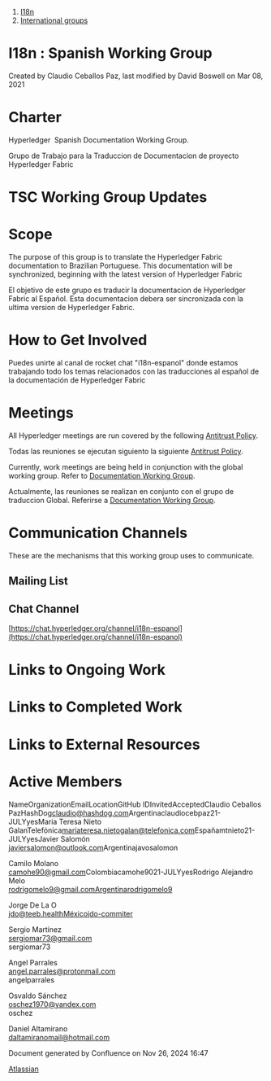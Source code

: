 1. [I18n](index.html)
2. [International groups](International-groups_22970373.html)

# I18n : Spanish Working Group

Created by Claudio Ceballos Paz, last modified by David Boswell on Mar 08, 2021

# **Charter**

Hyperledger  Spanish Documentation Working Group.

Grupo de Trabajo para la Traduccion de Documentacion de proyecto Hyperledger Fabric

# **TSC Working Group Updates**

# **Scope**

The purpose of this group is to translate the Hyperledger Fabric documentation to Brazilian Portuguese. This documentation will be synchronized, beginning with the latest version of Hyperledger Fabric 

El objetivo de este grupo es traducir la documentacion de Hyperledger Fabric al Español. Esta documentacion debera ser sincronizada con la ultima version de Hyperledger Fabric.

# **How to Get Involved**

Puedes unirte al canal de rocket chat "i18n-espanol" donde estamos trabajando todo los temas relacionados con las traducciones al español de la documentación de Hyperledger Fabric

# **Meetings**

All Hyperledger meetings are run covered by the following [Antitrust Policy](https://docs.google.com/presentation/d/1KGMALektapBdfUPcPR0jBhoKrzmToNE28n-Xs-1zMY0/edit?usp=sharing).

Todas las reuniones se ejecutan siguiento la siguiente [Antitrust Policy](https://docs.google.com/presentation/d/1KGMALektapBdfUPcPR0jBhoKrzmToNE28n-Xs-1zMY0/edit?usp=sharing).

Currently, work meetings are being held in conjunction with the global working group. Refer to [Documentation Working Group](/wiki/pages/createpage.action?spaceKey=I18N&title=Documentation%20Working%20Group&linkCreation=true&fromPageId=22970479).

Actualmente, las reuniones se realizan en conjunto con el grupo de traduccion Global. Referirse a [Documentation Working Group](/wiki/pages/createpage.action?spaceKey=I18N&title=Documentation%20Working%20Group&linkCreation=true&fromPageId=22970479).

# **Communication Channels**

These are the mechanisms that this working group uses to communicate.

## **Mailing List**

## **Chat Channel**

[https://chat.hyperledger.org/channel/i18n-espanol](https://chat.hyperledger.org/channel/i18n-espanol)

# **Links to Ongoing Work**

# **Links to Completed Work**

# **Links to External Resources**

# **Active Members**

  NameOrganizationEmailLocationGitHub IDInvitedAcceptedClaudio Ceballos PazHashDog[c](mailto:renato@renatoteixeira.com)[laudio@hashdog.com](mailto:laudio@hashdog.com)Argentinaclaudiocebpaz21-JULYyesMaria Teresa Nieto GalanTelefónica[mariateresa.nietogalan@telefonica.com](mailto:mariateresa.nietogalan@telefonica.com)Españamtnieto21-JULYyesJavier Salomón  
[javiersalomon@outlook.com](mailto:javiersalomon@outlook.com)Argentinajavosalomon

Camilo Molano  
[camohe90@gmail.com](mailto:camohe90@gmail.com)Colombiacamohe9021-JULYyesRodrigo Alejandro Melo  
rodrigomelo9@gmail.comArgentinarodrigomelo9

Jorge De La O  
jdo@teeb.healthMéxicojdo-commiter

Sergio Martínez  
[sergiomar73@gmail.com](mailto:sergiomar73@gmail.com)  
sergiomar73

Angel Parrales  
[angel.parrales@protonmail.com](mailto:angel.parrales@protonmail.com)  
angelparrales

Osvaldo Sánchez  
[oschez1970@yandex.com](mailto:oschez1970@yandex.com)  
oschez

Daniel Altamirano  
[daltamiranomail@hotmail.com](mailto:daltamiranomail@hotmail.com)

Document generated by Confluence on Nov 26, 2024 16:47

[Atlassian](http://www.atlassian.com/)
